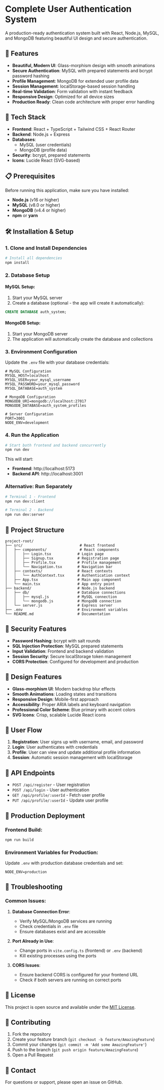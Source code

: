 # Complete User Authentication System

A production-ready authentication system built with React, Node.js, MySQL, and MongoDB featuring beautiful UI design and secure authentication.

## 🌟 Features

- **Beautiful, Modern UI**: Glass-morphism design with smooth animations
- **Secure Authentication**: MySQL with prepared statements and bcrypt password hashing
- **Profile Management**: MongoDB for extended user profile data
- **Session Management**: localStorage-based session handling
- **Real-time Validation**: Form validation with instant feedback
- **Responsive Design**: Optimized for all device sizes
- **Production Ready**: Clean code architecture with proper error handling

## 🚀 Tech Stack

- **Frontend**: React + TypeScript + Tailwind CSS + React Router
- **Backend**: Node.js + Express
- **Databases**: 
  - MySQL (user credentials)
  - MongoDB (profile data)
- **Security**: bcrypt, prepared statements
- **Icons**: Lucide React (SVG-based)

## 📋 Prerequisites

Before running this application, make sure you have installed:

- **Node.js** (v16 or higher)
- **MySQL** (v8.0 or higher)
- **MongoDB** (v4.4 or higher)
- **npm** or **yarn**

## 🛠️ Installation & Setup

### 1. Clone and Install Dependencies

```bash
# Install all dependencies
npm install
```

### 2. Database Setup

#### MySQL Setup:
1. Start your MySQL server
2. Create a database (optional - the app will create it automatically):
```sql
CREATE DATABASE auth_system;
```

#### MongoDB Setup:
1. Start your MongoDB server
2. The application will automatically create the database and collections

### 3. Environment Configuration

Update the `.env` file with your database credentials:

```env
# MySQL Configuration
MYSQL_HOST=localhost
MYSQL_USER=your_mysql_username
MYSQL_PASSWORD=your_mysql_password
MYSQL_DATABASE=auth_system

# MongoDB Configuration
MONGODB_URI=mongodb://localhost:27017
MONGODB_DATABASE=auth_system_profiles

# Server Configuration
PORT=3001
NODE_ENV=development
```

### 4. Run the Application

```bash
# Start both frontend and backend concurrently
npm run dev
```

This will start:
- **Frontend**: http://localhost:5173
- **Backend API**: http://localhost:3001

### Alternative: Run Separately

```bash
# Terminal 1 - Frontend
npm run dev:client

# Terminal 2 - Backend
npm run dev:server
```

## 📁 Project Structure

```
project-root/
├── src/                          # React frontend
│   ├── components/               # React components
│   │   ├── Login.tsx            # Login page
│   │   ├── Signup.tsx           # Registration page
│   │   ├── Profile.tsx          # Profile management
│   │   └── Navigation.tsx       # Navigation bar
│   ├── contexts/                # React contexts
│   │   └── AuthContext.tsx      # Authentication context
│   ├── App.tsx                  # Main app component
│   └── main.tsx                 # App entry point
├── backend/                     # Node.js backend
│   ├── db/                      # Database connections
│   │   ├── mysql.js             # MySQL connection
│   │   └── mongodb.js           # MongoDB connection
│   └── server.js                # Express server
├── .env                         # Environment variables
└── README.md                    # Documentation
```

## 🔐 Security Features

- **Password Hashing**: bcrypt with salt rounds
- **SQL Injection Protection**: MySQL prepared statements
- **Input Validation**: Frontend and backend validation
- **Session Security**: Secure localStorage token management
- **CORS Protection**: Configured for development and production

## 🎨 Design Features

- **Glass-morphism UI**: Modern backdrop blur effects
- **Smooth Animations**: Loading states and transitions
- **Responsive Design**: Mobile-first approach
- **Accessibility**: Proper ARIA labels and keyboard navigation
- **Professional Color Scheme**: Blue primary with accent colors
- **SVG Icons**: Crisp, scalable Lucide React icons

## 📱 User Flow

1. **Registration**: User signs up with username, email, and password
2. **Login**: User authenticates with credentials
3. **Profile**: User can view and update additional profile information
4. **Session**: Automatic session management with localStorage

## 🔄 API Endpoints

- `POST /api/register` - User registration
- `POST /api/login` - User authentication
- `GET /api/profile/:userId` - Fetch user profile
- `PUT /api/profile/:userId` - Update user profile

## 🚀 Production Deployment

### Frontend Build:
```bash
npm run build
```

### Environment Variables for Production:
Update `.env` with production database credentials and set:
```env
NODE_ENV=production
```

## 🐛 Troubleshooting

### Common Issues:

1. **Database Connection Error**:
   - Verify MySQL/MongoDB services are running
   - Check credentials in `.env` file
   - Ensure databases exist and are accessible

2. **Port Already in Use**:
   - Change ports in `vite.config.ts` (frontend) or `.env` (backend)
   - Kill existing processes using the ports

3. **CORS Issues**:
   - Ensure backend CORS is configured for your frontend URL
   - Check if both servers are running on correct ports

## 📝 License

This project is open source and available under the [MIT License](LICENSE).

## 🤝 Contributing

1. Fork the repository
2. Create your feature branch (`git checkout -b feature/AmazingFeature`)
3. Commit your changes (`git commit -m 'Add some AmazingFeature'`)
4. Push to the branch (`git push origin feature/AmazingFeature`)
5. Open a Pull Request

## 📧 Contact

For questions or support, please open an issue on GitHub.